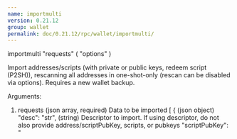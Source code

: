 ```yaml
---
name: importmulti
version: 0.21.12
group: wallet
permalink: doc/0.21.12/rpc/wallet/importmulti/
---
```


importmulti "requests" ( "options" )

Import addresses/scripts (with private or public keys, redeem script (P2SH)), rescanning all addresses in one-shot-only (rescan can be disabled via options). Requires a new wallet backup.

Arguments:
1. requests                                                         (json array, required) Data to be imported
     [
       {                                                            (json object)
         "desc": "str",                                             (string) Descriptor to import. If using descriptor, do not also provide address/scriptPubKey, scripts, or pubkeys
         "scriptPubKey": "<script>" | { "address":"<address>" },    (string / json, required) Type of scriptPubKey (string for script, json for address). Should not be provided if using a descriptor
         "timestamp": timestamp | "now",                            (integer / string, required) Creation time of the key in seconds since epoch (Jan 1 1970 GMT),
                                                                    or the string "now" to substitute the current synced blockchain time. The timestamp of the oldest
                                                                    key will determine how far back blockchain rescans need to begin for missing wallet transactions.
                                                                    "now" can be specified to bypass scanning, for keys which are known to never have been used, and
                                                                    0 can be specified to scan the entire blockchain. Blocks up to 2 hours before the earliest key
                                                                    creation time of all keys being imported by the importmulti call will be scanned.
         "redeemscript": "str",                                     (string) Allowed only if the scriptPubKey is a P2SH address/scriptPubKey
         "pubkeys": [                                               (json array, optional, default=empty array) Array of strings giving pubkeys to import. They must occur in P2PKH scripts. They are not required when the private key is also provided (see the "keys" argument).
           "pubKey",                                                (string)
           ...
         ],
         "keys": [                                                  (json array, optional, default=empty array) Array of strings giving private keys to import. The corresponding public keys must occur in the output or redeemscript.
           "key",                                                   (string)
           ...
         ],
         "range": n or [n,n],                                       (numeric or array) If a ranged descriptor is used, this specifies the end or the range (in the form [begin,end]) to import
         "internal": bool,                                          (boolean, optional, default=false) Stating whether matching outputs should be treated as not incoming payments (also known as change)
         "watchonly": bool,                                         (boolean, optional, default=false) Stating whether matching outputs should be considered watched even when not all private keys are provided.
         "label": "str",                                            (string, optional, default='') Label to assign to the address, only allowed with internal=false
       },
       ...
     ]
2. options                                                          (json object, optional)
     {
       "rescan": bool,                                              (boolean, optional, default=true) Stating if should rescan the blockchain after all imports
     }

Result:

Response is an array with the same size as the input that has the execution result :
  [{"success": true}, {"success": true, "warnings": ["Ignoring irrelevant private key"]}, {"success": false, "error": {"code": -1, "message": "Internal Server Error"}}, ...]

Examples:
> bitcoin-cli importmulti '[{ "scriptPubKey": { "address": "<my address>" }, "timestamp":1455191478 }, { "scriptPubKey": { "address": "<my 2nd address>" }, "label": "example 2", "timestamp": 1455191480 }]'
> bitcoin-cli importmulti '[{ "scriptPubKey": { "address": "<my address>" }, "timestamp":1455191478 }]' '{ "rescan": false}'


